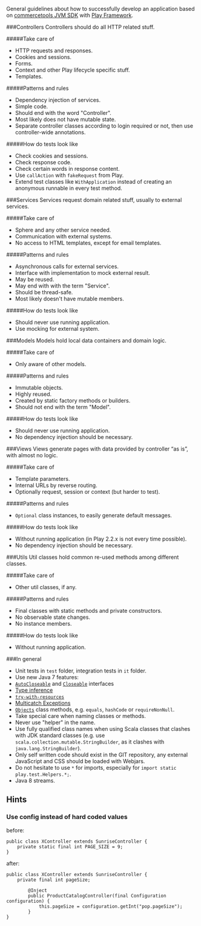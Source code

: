 General guidelines about how to successfully develop an application based on [commercetools JVM SDK](https://github.com/commercetools/sphere-jvm-sdk) with [Play Framework](https://www.playframework.com/).

###Controllers
Controllers should do all HTTP related stuff.

#####Take care of
- HTTP requests and responses.
- Cookies and sessions.
- Forms.
- Context and other Play lifecycle specific stuff.
- Templates.

#####Patterns and rules
- Dependency injection of services.
- Simple code.
- Should end with the word "Controller".
- Most likely does not have mutable state.
- Separate controller classes according to login required or not, then use controller-wide annotations.

#####How do tests look like
- Check cookies and sessions.
- Check response code.
- Check certain words in response content.
- Use `callAction` with `fakeRequest` from Play.
- Extend test classes like `WithApplication` instead of creating an anonymous runnable in every test method.

###Services
Services request domain related stuff, usually to external services.

#####Take care of
- Sphere and any other service needed.
- Communication with external systems.
- No access to HTML templates, except for email templates.

#####Patterns and rules
- Asynchronous calls for external services.
- Interface with implementation to mock external result.
- May be reused.
- May end with with the term "Service".
- Should be thread-safe.
- Most likely doesn't have mutable members.

#####How do tests look like
- Should never use running application.
- Use mocking for external system.

###Models
Models hold local data containers and domain logic.

#####Take care of
- Only aware of other models.

#####Patterns and rules
- Immutable objects.
- Highly reused.
- Created by static factory methods or builders.
- Should not end with the term "Model".

#####How do tests look like
- Should never use running application.
- No dependency injection should be necessary.

###Views
Views generate pages with data provided by controller “as is”, with almost no logic.

#####Take care of
- Template parameters.
- Internal URLs by reverse routing.
- Optionally request, session or context (but harder to test).
 
#####Patterns and rules
- `Optional` class instances, to easily generate default messages.

#####How do tests look like
- Without running application (in Play 2.2.x is not every time possible).
- No dependency injection should be necessary.

###Utils
Util classes hold common re-used methods among different classes.

#####Take care of
- Other util classes, if any.

#####Patterns and rules
- Final classes with static methods and private constructors.
- No observable state changes.
- No instance members.

#####How do tests look like
- Without running application.

###In general
- Unit tests in `test` folder, integration tests in `it` folder.
- Use new Java 7 features:
 - [`AutoCloseable`](http://docs.oracle.com/javase/8/docs/api/java/lang/AutoCloseable.html) and [`Closeable`](http://docs.oracle.com/javase/8/docs/api/java/io/Closeable.html) interfaces
 - [Type inference](http://docs.oracle.com/javase/tutorial/java/generics/genTypeInference.html)
 - [`try-with-resources`](http://docs.oracle.com/javase/tutorial/essential/exceptions/tryResourceClose.html)
 - [Multicatch Exceptions](http://docs.oracle.com/javase/8/docs/technotes/guides/language/catch-multiple.html)
 - [`Objects`](http://docs.oracle.com/javase/8/docs/api/java/util/Objects.html) class methods, e.g. `equals`, `hashCode` or `requireNonNull`.
- Take special care when naming classes or methods.
 - Never use "helper" in the name.
- Use fully qualified class names when using Scala classes that clashes with JDK standard classes (e.g. use `scala.collection.mutable.StringBuilder`, as it clashes with `java.lang.StringBuilder`).
- Only self written code should exist in the GIT repository, any external JavaScript and CSS should be loaded with Webjars.
- Do not hesitate to use `*` for imports, especially for `import static play.test.Helpers.*;`.
- Java 8 streams.

## Hints

### Use config instead of hard coded values

before:

```
public class XController extends SunriseController {
    private static final int PAGE_SIZE = 9;
}
```

after:

```
public class XController extends SunriseController {
    private final int pageSize;

        @Inject
        public ProductCatalogController(final Configuration configuration) {
            this.pageSize = configuration.getInt("pop.pageSize");
        }
}
```